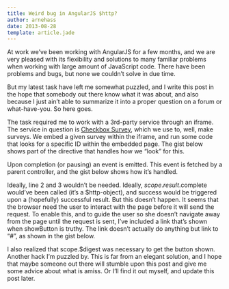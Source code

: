 ```yaml
---
title: Weird bug in AngularJS $http?
author: arnehass
date: 2013-08-28
template: article.jade
---
```


At work we’ve been working with AngularJS for a few months, and we are very pleased with its flexibility and solutions to many familiar problems when working with large amount of JavaScript code. There have been problems and bugs, but none we couldn’t solve in due time.

But my latest task have left me somewhat puzzled, and I write this post in the hope that somebody out there know what it was about, and also because I just ain’t able to summarize it into a proper question on a forum or what-have-you. So here goes.

<span class="more"></span>

The task required me to work with a 3rd-party service through an iframe. The service in question is [Checkbox Survey](http://www.checkbox.com/), which we use to, well, make surveys. We embed a given survey within the iframe, and run some code that looks for a specific ID within the embedded page. The gist below shows part of the directive that handles how we “look” for this.

<script src="https://gist.github.com/megoth/6366513.js"></script>

Upon completion (or pausing) an event is emitted. This event is fetched by a parent controller, and the gist below shows how it’s handled.

<script src="https://gist.github.com/megoth/6366615.js"></script>

Ideally, line 2 and 3 wouldn’t be needed. Ideally, $scope.result.$complete would’ve been called (it’s a $http-object), and success would be triggered upon a (hopefully) successful result. But this doesn’t happen. It seems that the browser need the user to interact with the page before it will send the request. To enable this, and to guide the user so she doesn’t navigate away from the page until the request is sent, I’ve included a link that’s shown when showButton is truthy. The link doesn’t actually do anything but link to “#”, as shown in the gist below.

<script src="https://gist.github.com/megoth/6366696.js"></script>


I also realized that scope.$digest was necessary to get the button shown. Another hack I’m puzzled by. This is far from an elegant solution, and I hope that maybe someone out there will stumble upon this post and give me some advice about what is amiss. Or I’ll find it out myself, and update this post later.